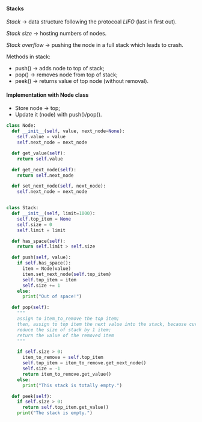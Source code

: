 #### Stacks

_Stack_ -> data structure following the protocoal _LIFO_ (last in first out).

_Stack size_ -> hosting numbers of nodes.

_Stack overflow_ -> pushing the node in a full stack which leads to crash.


Methods in stack:
* push() -> adds node to top of stack;
* pop() -> removes node from top of stack;
* peek() -> returns value of top node (without removal).

#### Implementation with Node class

- Store node -> top;
- Update it (node) with push()/pop().

```python
class Node:
  def __init__(self, value, next_node=None):
    self.value = value
    self.next_node = next_node

  def get_value(self):
    return self.value

  def get_next_node(self):
    return self.next_node

  def set_next_node(self, next_node):
    self.next_node = next_node


class Stack:
  def __init__(self, limit=1000):
    self.top_item = None
    self.size = 0
    self.limit = limit

  def has_space(self):
    return self.limit > self.size

  def push(self, value):
    if self.has_space():
      item = Node(value)
      item.set_next_node(self.top_item)
      self.top_item = item
      self.size += 1
    else:
      print("Out of space!")

  def pop(self):
    """
    assign to item_to_remove the top item;
    then, assign to top item the next value into the stack, because current is set to be removed;
    reduce the size of stack by 1 item;
    return the value of the removed item
    """

    if self.size > 0:
      item_to_remove = self.top_item
      self.top_item = item_to_remove.get_next_node()
      self.size = -1
      return item_to_remove.get_value()
    else:
      print("This stack is totally empty.")

  def peek(self):
    if self.size > 0:
      return self.top_item.get_value()
    print("The stack is empty.")

```
